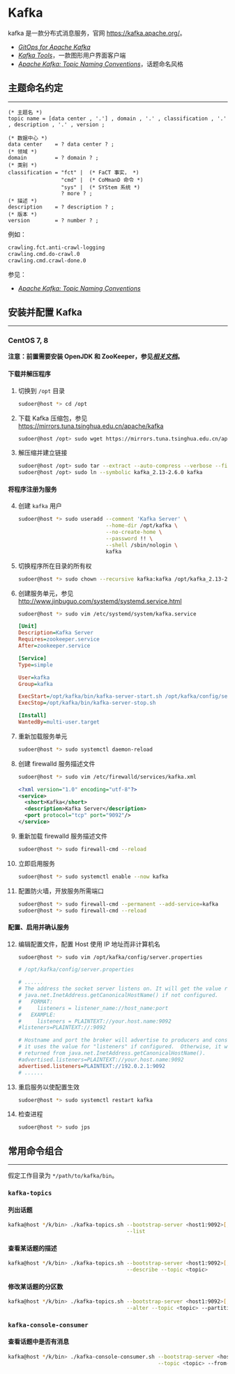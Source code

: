 # Kafka

kafka 是一款分布式消息服务，官网 <https://kafka.apache.org/>。

*   [*GitOps for Apache Kafka*](https://devshawn.github.io/kafka-gitops/)
*   [*Kafka Tools*](https://kafkatool.com/)，一款图形用户界面客户端
*   [*Apache Kafka: Topic Naming Conventions*](https://devshawn.com/blog/apache-kafka-topic-naming-conventions/)，话题命名风格

## 主题命名约定
---

``` ebnf
(* 主题名 *)
topic name = [data center , '.'] , domain , '.' , classification , '.' , description , '.' , version ;

(* 数据中心 *)
data center    = ? data center ? ;
(* 领域 *)
domain         = ? domain ? ;
(* 类别 *)
classification = "fct" |  (* FaCT 事实， *)
                 "cmd" |  (* CoMmanD 命令 *)
                 "sys" |  (* SYStem 系统 *)
                 ? more ? ;
(* 描述 *)
description    = ? description ? ;
(* 版本 *)
version        = ? number ? ;
```

例如：

``` txt
crawling.fct.anti-crawl-logging
crawling.cmd.do-crawl.0
crawling.cmd.crawl-done.0
```

参见：

*   [*Apache Kafka: Topic Naming Conventions*](https://devshawn.com/blog/apache-kafka-topic-naming-conventions/)

## 安装并配置 Kafka
---

### CentOS 7, 8

**注意：前置需要安装 OpenJDK 和 ZooKeeper，参见[*相关文档*](../ZooKeeper)。**

#### 下载并解压程序

1.  切换到 `/opt` 目录

    ``` sh
    sudoer@host *> cd /opt
    ```

0.  下载 Kafka 压缩包，参见 <https://mirrors.tuna.tsinghua.edu.cn/apache/kafka>

    ``` sh
    sudoer@host /opt> sudo wget https://mirrors.tuna.tsinghua.edu.cn/apache/kafka/2.6.0/kafka_2.13-2.6.0.tgz
    ```

0.  解压缩并建立链接

    ``` sh
    sudoer@host /opt> sudo tar --extract --auto-compress --verbose --file=kafka_2.13-2.6.0.tgz
    sudoer@host /opt> sudo ln --symbolic kafka_2.13-2.6.0 kafka
    ```

#### 将程序注册为服务

4.  创建 `kafka` 用户

    ``` sh
    sudoer@host *> sudo useradd --comment 'Kafka Server' \
                                --home-dir /opt/kafka \
                                --no-create-home \
                                --password !! \
                                --shell /sbin/nologin \
                                kafka
    ```

0.  切换程序所在目录的所有权

    ``` sh
    sudoer@host *> sudo chown --recursive kafka:kafka /opt/kafka_2.13-2.6.0 /opt/kafka
    ```

0.  创建服务单元，参见 <http://www.jinbuguo.com/systemd/systemd.service.html>

    ``` sh
    sudoer@host *> sudo vim /etc/systemd/system/kafka.service
    ```

    ``` ini
    [Unit]
    Description=Kafka Server
    Requires=zookeeper.service
    After=zookeeper.service

    [Service]
    Type=simple

    User=kafka
    Group=kafka

    ExecStart=/opt/kafka/bin/kafka-server-start.sh /opt/kafka/config/server.properties
    ExecStop=/opt/kafka/bin/kafka-server-stop.sh

    [Install]
    WantedBy=multi-user.target
    ```

0.  重新加载服务单元

    ``` sh
    sudoer@host *> sudo systemctl daemon-reload
    ```

0.  创建 firewalld 服务描述文件

    ``` sh
    sudoer@host *> sudo vim /etc/firewalld/services/kafka.xml
    ```

    ``` xml
    <?xml version="1.0" encoding="utf-8"?>
    <service>
      <short>Kafka</short>
      <description>Kafka Server</description>
      <port protocol="tcp" port="9092"/>
    </service>
    ```

0.  重新加载 firewalld 服务描述文件

    ``` sh
    sudoer@host *> sudo firewall-cmd --reload
    ```

0.  立即启用服务

    ``` sh
    sudoer@host *> sudo systemctl enable --now kafka
    ```

0.  配置防火墙，开放服务所需端口

    ``` sh
    sudoer@host *> sudo firewall-cmd --permanent --add-service=kafka
    sudoer@host *> sudo firewall-cmd --reload
    ```

#### 配置、启用并确认服务

12. 编辑配置文件，配置 Host 使用 IP 地址而非计算机名

    ``` sh
    sudoer@host *> sudo vim /opt/kafka/config/server.properties
    ```

    ``` ini
    # /opt/kafka/config/server.properties
    
    # ......
    # The address the socket server listens on. It will get the value returned from 
    # java.net.InetAddress.getCanonicalHostName() if not configured.
    #   FORMAT:
    #     listeners = listener_name://host_name:port
    #   EXAMPLE:
    #     listeners = PLAINTEXT://your.host.name:9092
    #listeners=PLAINTEXT://:9092
    
    # Hostname and port the broker will advertise to producers and consumers. If not set, 
    # it uses the value for "listeners" if configured.  Otherwise, it will use the value
    # returned from java.net.InetAddress.getCanonicalHostName().
    #advertised.listeners=PLAINTEXT://your.host.name:9092
    advertised.listeners=PLAINTEXT://192.0.2.1:9092
    # ......
    ```

0.  重启服务以使配置生效

    ``` sh
    sudoer@host *> sudo systemctl restart kafka
    ```

0.  检查进程

    ``` sh
    sudoer@host *> sudo jps
    ```

## 常用命令组合
---

假定工作目录为 `*/path/to/kafka/bin`。

### `kafka-topics`

#### 列出话题

``` sh
kafka@host */k/bin> ./kafka-topics.sh --bootstrap-server <host1:9092>[,host2:9092]... \
                                      --list
```

#### 查看某话题的描述

``` sh
kafka@host */k/bin> ./kafka-topics.sh --bootstrap-server <host1:9092>[,host2:9092]... \
                                      --describe --topic <topic>
```

#### 修改某话题的分区数

``` sh
kafka@host */k/bin> ./kafka-topics.sh --bootstrap-server <host1:9092>[,host2:9092]... \
                                      --alter --topic <topic> --partitions <number>
```

### `kafka-console-consumer`

#### 查看话题中是否有消息

``` sh
kafka@host */k/bin> ./kafka-console-consumer.sh --bootstrap-server <host1:9092>[,host2:9092]... \
                                                --topic <topic> --from-beginning
```
